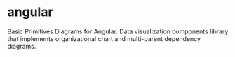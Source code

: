 # angular
Basic Primitives Diagrams for Angular. Data visualization components library that implements organizational chart and multi-parent dependency diagrams.
